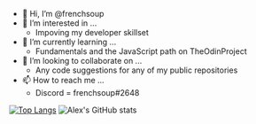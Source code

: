 - 👋 Hi, I’m @frenchsoup
- 👀 I’m interested in ...
  - Impoving my developer skillset
- 🌱 I’m currently learning ...
  - Fundamentals and the JavaScript path on TheOdinProject
- 💞️ I’m looking to collaborate on ...
  - Any code suggestions for any of my public repositories
- 📫 How to reach me ...
  - Discord = frenchsoup#2648
  
[![Top Langs](https://github-readme-stats.vercel.app/api/top-langs/?username=frenchsoup)](https://github.com/anuraghazra/github-readme-stats)
![Alex's GitHub stats](https://github-readme-stats.vercel.app/api?username=frenchsoup&show_icons=true&theme=radical)

<!---
frenchsoup/frenchsoup is a ✨ special ✨ repository because its `README.md` (this file) appears on your GitHub profile.
You can click the Preview link to take a look at your changes.
--->
